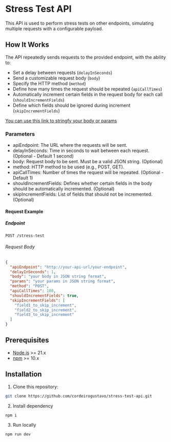 # Stress Test API

This API is used to perform stress tests on other endpoints, simulating multiple requests with a configurable payload.

## How It Works

The API repeatedly sends requests to the provided endpoint, with the ability to:

- Set a delay between requests (`delayInSeconds`)
- Send a customizable request body (`body`)
- Specify the HTTP method (`method`)
- Define how many times the request should be repeated (`apiCallTimes`)
- Automatically increment certain fields in the request body for each call (`shouldIncrementFields`)
- Define which fields should be ignored during increment (`skipIncrementFields`)

[You can use this link to stringfy your body or params](https://jsonformatter.org/json-stringify-online)

### Parameters

- apiEndpoint: The URL where the requests will be sent.
- delayInSeconds: Time in seconds to wait between each request. (Optional - Default 1 second)
- body: Request body to be sent. Must be a valid JSON string. (Optional)
- method: HTTP method to be used (e.g., POST, GET).
- apiCallTimes: Number of times the request will be repeated. (Optional - Default 1)
- shouldIncrementFields: Defines whether certain fields in the body should be automatically incremented. (Optional)
- skipIncrementFields: List of fields that should not be incremented. (Optional)

#### Request Example

##### Endpoint

`POST /stress-test`

###### Request Body

```json
{
  "apiEndpoint": "http://your-api-url/your-endpoint",
  "delayInSeconds": 1,
  "body": "your body in JSON string format",
  "params": "your params in JSON string format",
  "method": "POST",
  "apiCallTimes": 100,
  "shouldIncrementFields": true,
  "skipIncrementFields": [
    "field1_to_skip_increment",
    "field2_to_skip_increment",
    "field3_to_skip_increment"
  ]
}
```

## Prerequisites

- [Node.js](https://nodejs.org/en/) >= 21.x
- [npm](https://www.npmjs.com/) >= 10.x

## Installation

1. Clone this repository:

```bash
git clone https://github.com/cordeirogustavo/stress-test-api.git
```

2. Install dependency

```bash
npm i
```

3. Run locally

```bash
npm run dev
```
